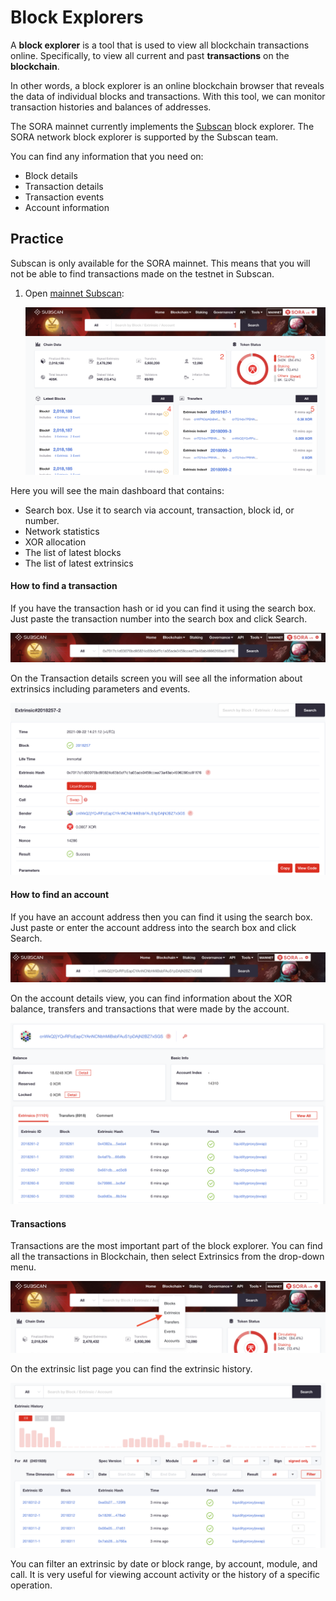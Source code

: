 <!-- TODO: 
- update image names in this topic 
- check image alignment
-->

# Block Explorers

A **block explorer** is a tool that is used to view all blockchain transactions online. Specifically, to view all current and past **transactions** on the **blockchain**.

In other words, a block explorer is an online blockchain browser that reveals the data of individual blocks and transactions. With this tool, we can monitor transaction histories and balances of addresses.

The SORA mainnet currently implements the [Subscan](https://sora.subscan.io/) block explorer. The SORA network block explorer is supported by the Subscan team.

You can find any information that you need on:

- Block details
- Transaction details
- Transaction events
- Account information

## Practice

Subscan is only available for the SORA mainnet. This means that you will not be able to find transactions made on the testnet in Subscan.

1. Open [mainnet Subscan](https://sora.subscan.io/):

    ![](<.gitbook/assets/Untitled(14)(1).png>)

Here you will see the main dashboard that contains:

- Search box. Use it to search via account, transaction, block id, or number.
- Network statistics
- XOR allocation
- The list of latest blocks
- The list of latest extrinsics

#### How to find a transaction

If you have the transaction hash or id you can find it using the search box. Just paste the transaction number into the search box and click Search.

![](<.gitbook/assets/Untitled(15)(1).png>)

On the Transaction details screen you will see all the information about extrinsics including parameters and events.

![](<.gitbook/assets/Untitled(16).png>)

#### How to find an account

If you have an account address then you can find it using the search box. Just paste or enter the account address into the search box and click Search.

![](<.gitbook/assets/Untitled(17)(3).png>)

On the account details view, you can find information about the XOR balance, transfers and transactions that were made by the account.

![](<.gitbook/assets/Untitled(18)(2).png>)

#### Transactions

Transactions are the most important part of the block explorer. You can find all the transactions in Blockchain, then select Extrinsics from the drop-down menu.

![](<.gitbook/assets/Untitled(19).png>)

On the extrinsic list page you can find the extrinsic history.

![](<.gitbook/assets/Untitled(20)(1).png>)

You can filter an extrinsic by date or block range, by account, module, and call. It is very useful for viewing account activity or the history of a specific operation.
